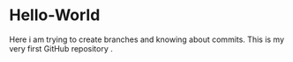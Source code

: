 # Hello-World
Here i am trying to create branches and knowing about commits.
This is my very first GitHub repository .
